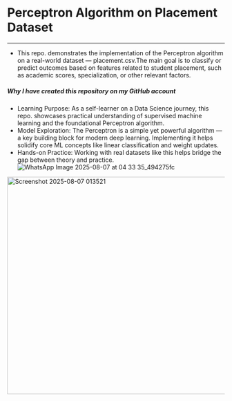 # Perceptron Algorithm on Placement Dataset
---
- This repo. demonstrates the implementation of the Perceptron algorithm on a real-world dataset — placement.csv.The main goal is to classify or predict outcomes based on features related to student placement, such as academic scores, specialization, or other relevant factors.

##### Why I have created this repository on my GitHub account
- Learning Purpose: As a self-learner on a Data Science journey, this repo. showcases practical understanding of supervised machine learning and the foundational Perceptron algorithm.
- Model Exploration: The Perceptron is a simple yet powerful algorithm — a key building block for modern deep learning. Implementing it helps solidify core ML concepts like linear classification and weight updates.
- Hands-on Practice: Working with real datasets like this helps bridge the gap between theory and practice.
![WhatsApp Image 2025-08-07 at 04 33 35_494275fc](https://github.com/user-attachments/assets/92643bc1-f22a-4de9-a7b1-c73c54f5eaa6)
<img width="1317" height="503" alt="Screenshot 2025-08-07 013521" src="https://github.com/user-attachments/assets/e1fe09d8-ca06-4c57-81d2-72bf413ad10b" />
